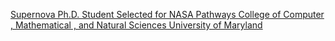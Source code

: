 [Supernova Ph.D. Student Selected for NASA Pathways   College of Computer , Mathematical , and Natural Sciences   University of Maryland](https://qi.tc/qi/116996)
